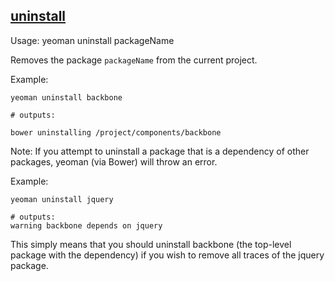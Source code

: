 
## <a href="#uninstall" name="uninstall">uninstall</a>

Usage: yeoman uninstall packageName

Removes the package `packageName` from the current project.

Example:

```shell
yeoman uninstall backbone

# outputs:

bower uninstalling /project/components/backbone
```

Note: If you attempt to uninstall a package that is a dependency of other packages, yeoman (via Bower)
will throw an error.

Example:

```shell
yeoman uninstall jquery

# outputs:
warning backbone depends on jquery
```

This simply means that you should uninstall backbone (the top-level package with the dependency) if you wish to remove all traces of the jquery package.